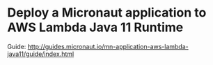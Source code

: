# Deploy a Micronaut application to AWS Lambda Java 11 Runtime

Guide: http://guides.micronaut.io/mn-application-aws-lambda-java11/guide/index.html

